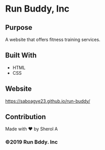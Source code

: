 # Run Buddy, Inc

## Purpose
A website that offers fitness training services.

## Built With
* HTML
* CSS

## Website
https://saboagye23.github.io/run-buddy/

## Contribution
Made with ❤ by Sherol A

### ©2019 Run Bddy. Inc
